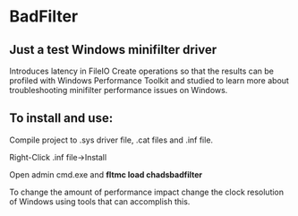 # BadFilter

## Just a test Windows minifilter driver

Introduces latency in FileIO Create operations so that the results can be profiled with Windows Performance Toolkit and studied to learn more about troubleshooting minifilter performance issues on Windows.

## To install and use:

Compile project to .sys driver file, .cat files and .inf file.

Right-Click .inf file->Install

Open admin cmd.exe and **fltmc load chadsbadfilter**

To change the amount of performance impact change the clock resolution of Windows using tools that can accomplish this.
